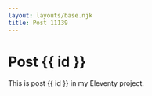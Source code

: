 ```yaml
---
layout: layouts/base.njk
title: Post 11139
---
```


# Post {{ id }}

This is post {{ id }} in my Eleventy project.
